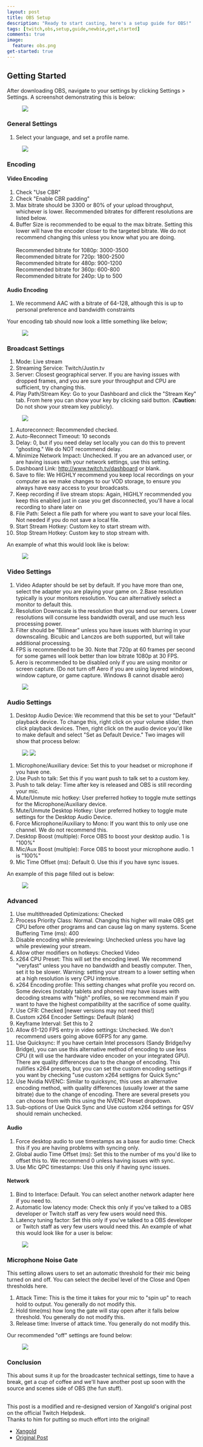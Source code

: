 ```yaml
---
layout: post
title: OBS Setup
description: "Ready to start casting, here's a setup guide for OBS!"
tags: [twitch,obs,setup,guide,newbie,get,started]
comments: true
image:
  feature: obs.png
get-started: true
---
```


## Getting Started
After downloading OBS, navigate to your settings by clicking Settings > Settings. A screenshot demonstrating this is below:

<figure>
    <a href="/images/obs_guide/settings.png"><img src="/images/obs_guide/settings.png"></a>
</figure>

### General Settings

1. Select your language, and set a profile name.

<figure>
    <a href="/images/obs_guide/general.png"><img src="/images/obs_guide/general.png"></a>
</figure>

### Encoding

#### Video Encoding

1. Check "Use CBR"
2. Check "Enable CBR padding"
3. Max bitrate should be 3300 or 80% of your upload throughput, whichever is lower. Recommended bitrates for different resolutions are listed below.
4. Buffer Size is recommended to be equal to the max bitrate. Setting this lower will have the encoder closer to the targeted bitrate. We do not recommend changing this unless you know what you are doing. <br><br> 
​Recommended bitrate for 1080p: 3000-3500  
Recommended bitrate for 720p: 1800-2500  
Recommended bitrate for 480p: 900-1200  
Recommended bitrate for 360p: 600-800  
Recommended bitrate for 240p: Up to 500  

#### Audio Encoding

1. We recommend AAC with a bitrate of 64-128, although this is up to personal preference and bandwidth constraints

Your encoding tab should now look a little something like below;

<figure>
    <a href="/images/obs_guide/encoding.png"><img src="/images/obs_guide/encoding.png"></a>
</figure>

### Broadcast Settings

1. Mode: Live stream
2. Streaming Service: Twitch/Justin.tv
3. Server: Closest geographical server.
If you are having issues with dropped frames, and you are sure your throughput and CPU are sufficient, try changing this.
4. Play Path/Stream Key: Go to your Dashboard and click the "Stream Key" tab. From here you can show your key by clicking said button. (**Caution:** Do not show your stream key publicly).

<figure>
    <a href="/images/obs_guide/stream_key.png"><img src="/images/obs_guide/stream_key.png"></a>
</figure>

1. Autoreconnect: Recommended checked.
2. Auto-Reconnect Timeout: 10 seconds
3. Delay: 0, but if you need delay set locally you can do this to prevent "ghosting." We do NOT recommend delay.
4. Minimize Network Impact: Unchecked. If you are an advanced user, or are having issues with your network settings, use this setting.
5. Dashboard Link: http://www.twitch.tv/dashboard or blank.
6. Save to file: We HIGHLY recommend you keep local recordings on your computer as we make changes to our VOD storage, to ensure you always have easy access to your broadcasts.
7. Keep recording if live stream stops: Again, HIGHLY recommended you keep this enabled just in case you get disconnected, you'll have a local recording to share later on
8. File Path: Select a file path for where you want to save your local files. Not needed if you do not save a local file.
9. Start Stream Hotkey: Custom key to start stream with.
10. Stop Stream Hotkey: Custom key to stop stream with. 

An example of what this would look like is below:

<figure>
    <a href="/images/obs_guide/broadcast.png"><img src="/images/obs_guide/broadcast.png"></a>
</figure>

### Video Settings

1. Video Adapter should be set by default. If you have more than one, select the adapter you are playing your game on.
2.Base resolution typically is your monitors resolution. You can alternatively select a monitor to default this.
3. Resolution Downscale is the resolution that you send our servers. Lower resolutions will consume less bandwidth overall, and use much less processing power.
4. Filter should be "Bilinear" unless you have issues with blurring in your downscaling. Bicubic and Lanczos are both supported, but will take additional processing.
5. FPS is recommended to be 30. Note that 720p at 60 frames per second for some games will look better than low bitrate 1080p at 30 FPS.
6. Aero is recommended to be disabled only if you are using monitor or screen capture. (Do not turn off Aero if you are using layered windows, window capture, or game capture. Windows 8 cannot disable aero)

<figure>
    <a href="/images/obs_guide/video.png"><img src="/images/obs_guide/video.png"></a>
</figure>

### Audio Settings

1. Desktop Audio Device: We recommend that this be set to your "Default" playback device. To change this, right click on your volume slider, then click playback devices. Then, right click on the audio device you'd like to make default and select "Set as Default Device." Two images will show that process below:

<figure class="half">
    <a href="/images/obs_guide/audio-one.png"><img src="/images/obs_guide/audio-one.png"></a>
    <a href="/images/obs_guide/audio-two.png"><img src="/images/obs_guide/audio-two.png"></a>
</figure>

1. Microphone/Auxiliary device: Set this to your headset or microphone if you have one.
2. Use Push to talk: Set this if you want push to talk set to a custom key.
3. Push to talk delay: Time after key is released and OBS is still recording your mic.
4. Mute/Unmute mic hotkey: User preferred hotkey to toggle mute settings for the Microphone/Auxiliary device.
5. Mute/Unmute Desktop Hotkey: User preferred hotkey to toggle mute settings for the Desktop Audio Device.
6. Force Microphone/Auxiliary to Mono: If you want this to only use one channel. We do not recommend this.
7. Desktop Boost (multiple): Force OBS to boost your desktop audio. 1 is "100%"
8. Mic/Aux Boost (multiple): Force OBS to boost your microphone audio. 1 is "100%"
9. Mic Time Offset (ms): Default 0. Use this if you have sync issues. 
 
An example of this page filled out is below:

<figure>
    <a href="/images/obs_guide/audio.png"><img src="/images/obs_guide/audio.png"></a>
</figure>

### Advanced

1. Use multithreaded Optimizations: Checked
2. Process Priority Class: Normal. Changing this higher will make OBS get CPU before other programs and can cause lag on many systems.
Scene Buffering Time (ms): 400
3. Disable encoding while previewing: Unchecked unless you have lag while previewing your stream.
4. Allow other modifiers on hotkeys: Checked Video
5. x264 CPU Preset: This will set the encoding level. We recommend "veryfast" unless you have no bandwidth and beastly computer. Then, set it to be slower. Warning: setting your stream to a lower setting when at a high resolution is very CPU intensive.
6. x264 Encoding profile: This setting changes what profile you record on. Some devices (notably tablets and phones) may have issues with decoding streams with "high" profiles, so we recommend main if you want to have the highest compatibility at the sacrifice of some quality.
7. Use CFR: Checked [newer versions may not need this!]
8. Custom x264 Encoder Settings: Default (blank)
9. Keyframe Interval: Set this to 2
10. Allow 61-120 FPS entry in video settings: Unchecked. We don't recommend users going above 60FPS for any game.
11. Use Quicksync: If you have certain Intel processors (Sandy Bridge/Ivy Bridge), you can use this alternative method of encoding to use less CPU (it will use the hardware video encoder on your integrated GPU). There are quality differences due to the change of encoding. This nullifies x264 presets, but you can set the custom encoding settings if you want by checking "use custom x264 settigns for Quick Sync"
12. Use Nvidia NVENC: Similar to quicksync, this uses an alternative encoding method, with quality differences (usually lower at the same bitrate) due to the change of encoding. There are several presets you can choose from with this using the NVENC Preset dropdown.
13. Sub-options of Use Quick Sync and Use custom x264 settings for QSV should remain unchecked.

#### Audio
1. Force desktop audio to use timestamps as a base for audio time: Check this if you are having problems with syncing only.
2. Global audio Time Offset (ms): Set this to the number of ms you'd like to offset this to. We recommend 0 unless having issues with sync.
3. Use Mic QPC timestamps: Use this only if having sync issues.

#### Network
1. Bind to Interface: Default. You can select another network adapter here if you need to.
2. Automatic low latency mode: Check this only if you've talked to a OBS developer or Twitch staff as very few users would need this.
3. Latency tuning factor: Set this only if you've talked to a OBS developer or Twitch staff as very few users would need this. ​An example of what this would look like for a user is below:

<figure>
    <a href="/images/obs_guide/advanced.png"><img src="/images/obs_guide/advanced.png"></a>
</figure>

### Microphone Noise Gate

This setting allows users to set an automatic threshold for their mic being turned on and off. You can select the decibel level of the Close and Open thresholds here.

1. Attack Time: This is the time it takes for your mic to "spin up" to reach hold to output. You generally do not modify this.
2. Hold time(ms) how long the gate will stay open after it falls below threshold. You generally do not modify this.
3. Release time: Inverse of attack time. You generally do not modify this. 
 
Our recommended "off" settings are found below:

<figure>
    <a href="/images/obs_guide/noise-gate.png"><img src="/images/obs_guide/noise-gate.png"></a>
</figure>

### Conclusion
This about sums it up for the broadcaster technical settings, time to have a break, get a cup of coffee and we'll have another post up soon with the source and scenes side of OBS (the fun stuff).	

<br>This post is a modified and re-designed version of Xangold's original post on the official Twitch Helpdesk.	
<br>Thanks to him for putting so much effort into the original!	

* [Xangold](https://www.twitter.com/xangold)
* [Original Post](http://help.twitch.tv/customer/portal/articles/1262922-open-broadcaster-software)

